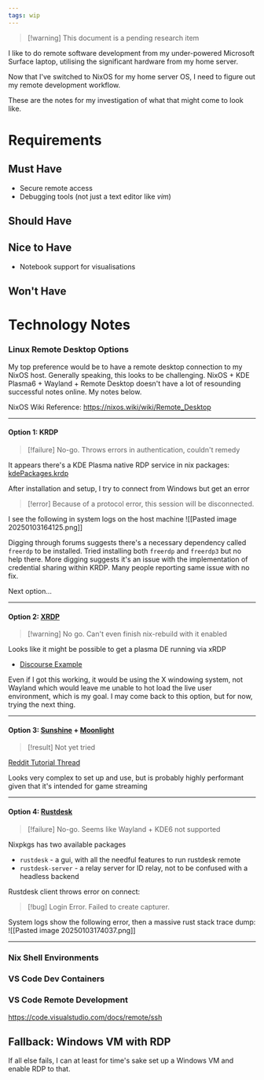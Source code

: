 ```yaml
---
tags: wip
---
```

> [!warning] This document is a pending research item

I like to do remote software development from my under-powered Microsoft Surface laptop, utilising the significant hardware from my home server. 

Now that I've switched to NixOS for my home server OS, I need to figure out my remote development workflow.

These are the notes for my investigation of what that might come to look like.


# Requirements

## Must Have
- Secure remote access
- Debugging tools (not just a text editor like *vim*)
## Should Have

## Nice to Have
- Notebook support for visualisations
## Won't Have


# Technology Notes

### Linux Remote Desktop Options

My top preference would be to have a remote desktop connection to my NixOS host. 
Generally speaking, this looks to be challenging. NixOS + KDE Plasma6 + Wayland + Remote Desktop doesn't have a lot of resounding successful notes online. My notes below.

NixOS Wiki Reference: https://nixos.wiki/wiki/Remote_Desktop
___
#### Option 1: KRDP
> [!failure] No-go. Throws errors in authentication, couldn't remedy

It appears there's a KDE Plasma native RDP service in nix packages: [kdePackages.krdp](https://search.nixos.org/packages?channel=24.11&type=packages&query=kdePackages.krdp)

After installation and setup, I try to connect from Windows but get an error
> [!error] Because of a protocol error, this session will be disconnected.

I see the following in system logs on the host machine
![[Pasted image 20250103164125.png]]

Digging through forums suggests there's a necessary dependency called `freerdp` to be installed. Tried installing both `freerdp` and `freerdp3` but no help there.
More digging suggests it's an issue with the implementation of credential sharing within KRDP. Many people reporting same issue with no fix. 

Next option...

___
#### Option 2: [XRDP](https://nixos.wiki/wiki/Remote_Desktop#RDP)
> [!warning] No go. Can't even finish nix-rebuild with it enabled

Looks like it might be possible to get a plasma DE running via xRDP
- [Discourse Example](https://discourse.nixos.org/t/how-to-configure-services-xrdp-defaultwindowmanager-for-remote-desktop/9575)

Even if I got this working, it would be using the X windowing system, not Wayland which would leave me unable to hot load the live user environment, which is my goal. 
I may come back to this option, but for now, trying the next thing.

___
#### Option 3: [Sunshine](https://github.com/LizardByte/Sunshine) + [Moonlight](https://github.com/moonlight-stream/moonlight-qt)
> [!result] Not yet tried

[Reddit Tutorial Thread](https://www.reddit.com/r/NixOS/comments/1bq2bx4/beginners_guide_to_sunshine_gamedesktop_streaming/)

Looks very complex to set up and use, but is probably highly performant given that it's intended for game streaming
___
#### Option 4: [Rustdesk](https://rustdesk.com/)
> [!failure] No-go. Seems like Wayland + KDE6 not supported

Nixpkgs has two available packages
- `rustdesk` - a gui, with all the needful features to run rustdesk remote
- `rustdesk-server` - a relay server for ID relay, not to be confused with a headless backend 

Rustdesk client throws error on connect:
> [!bug] Login Error. Failed to create capturer.

System logs show the following error, then a massive rust stack trace dump:
![[Pasted image 20250103174037.png]]
___


### Nix Shell Environments

### VS Code Dev Containers

### VS Code Remote Development
https://code.visualstudio.com/docs/remote/ssh
## Fallback: Windows VM with RDP

If all else fails, I can at least for time's sake set up a Windows VM and enable RDP to that.